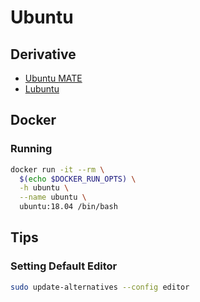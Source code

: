 # Ubuntu

## Derivative

- [Ubuntu MATE](https://ubuntu-mate.org/)
- [Lubuntu](https://lubuntu.net/)

## Docker

### Running

```sh
docker run -it --rm \
  $(echo $DOCKER_RUN_OPTS) \
  -h ubuntu \
  --name ubuntu \
  ubuntu:18.04 /bin/bash
```

## Tips

### Setting Default Editor

```sh
sudo update-alternatives --config editor
```
